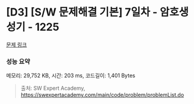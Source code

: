 # [D3] [S/W 문제해결 기본] 7일차 - 암호생성기 - 1225 

[문제 링크](https://swexpertacademy.com/main/code/problem/problemDetail.do?contestProbId=AV14uWl6AF0CFAYD) 

### 성능 요약

메모리: 29,752 KB, 시간: 203 ms, 코드길이: 1,401 Bytes



> 출처: SW Expert Academy, https://swexpertacademy.com/main/code/problem/problemList.do